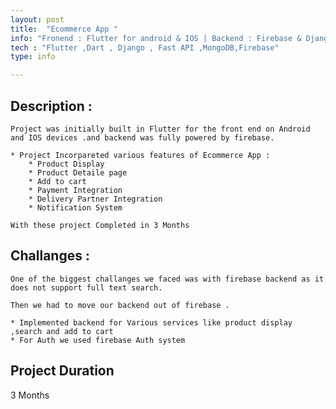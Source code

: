 ```yaml
---
layout: post
title:  "Ecommerce App "
info: "Fronend : Flutter for android & IOS | Backend : Firebase & Django RestAPI "
tech : "Flutter ,Dart , Django , Fast API ,MongoDB,Firebase"
type: info

---
```


## Description :

    Project was initially built in Flutter for the front end on Android and IOS devices .and backend was fully powered by firebase.

    * Project Incorpareted various features of Ecommerce App :
        * Product Display
        * Product Detaile page 
        * Add to cart
        * Payment Integration
        * Delivery Partner Integration
        * Notification System
    
    With these project Completed in 3 Months





## Challanges : 

    One of the biggest challanges we faced was with firebase backend as it does not support full text search.

    Then we had to move our backend out of firebase .
    
    * Implemented backend for Various services like product display ,search and add to cart
    * For Auth we used firebase Auth system




## Project Duration 

3 Months    
 
